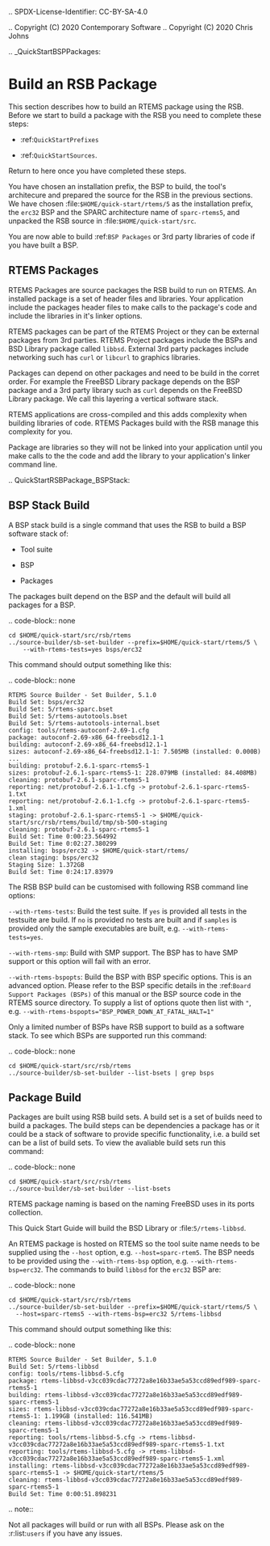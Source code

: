 .. SPDX-License-Identifier: CC-BY-SA-4.0

.. Copyright (C) 2020 Contemporary Software
.. Copyright (C) 2020 Chris Johns

.. _QuickStartBSPPackages:

Build an RSB Package
====================

This section describes how to build an RTEMS package using the RSB.  Before we
start to build a package with the RSB you need to complete these steps:

- :ref:`QuickStartPrefixes`

- :ref:`QuickStartSources`.

Return to here once you have completed these steps.

You have chosen an installation prefix, the BSP to build, the tool's
architecure and prepared the source for the RSB in the previous sections.  We
have chosen :file:`$HOME/quick-start/rtems/5` as the installation prefix, the
``erc32`` BSP and the SPARC architecture name of ``sparc-rtems5``, and unpacked
the RSB source in :file:`$HOME/quick-start/src`.

You are now able to build :ref:`BSP Packages` or 3rd party libraries of code if you
have built a BSP.

RTEMS Packages
--------------

RTEMS Packages are source packages the RSB build to run on RTEMS. An installed
package is a set of header files and libraries. Your application include the
packages header files to make calls to the package's code and include the
libraries in it's linker options.

RTEMS packages can be part of the RTEMS Project or they can be external
packages from 3rd parties. RTEMS Project packages include the BSPs and BSD
Library package called ``libbsd``. External 3rd party packages include
networking such has ``curl`` or ``libcurl`` to graphics libraries.

Packages can depend on other packages and need to be build in the corret
order. For example the FreeBSD Library package depends on the BSP package and a
3rd party library such as ``curl`` depends on the FreeBSD Library package. We
call this layering a vertical software stack.

RTEMS applications are cross-compiled and this adds complexity when building
libraries of code. RTEMS Packages build with the RSB manage this complexity for
you.

Package are libraries so they will not be linked into your application until
you make calls to the the code and add the library to your application's linker
command line.

.. QuickStartRSBPackage_BSPStack:

BSP Stack Build
---------------

A BSP stack build is a single command that uses the RSB to build a BSP software
stack of:

* Tool suite

* BSP

* Packages

The packages built depend on the BSP and the default will build all packages for a
BSP.

.. code-block:: none

    cd $HOME/quick-start/src/rsb/rtems
    ../source-builder/sb-set-builder --prefix=$HOME/quick-start/rtems/5 \
        --with-rtems-tests=yes bsps/erc32

This command should output something like this:

.. code-block:: none

    RTEMS Source Builder - Set Builder, 5.1.0
    Build Set: bsps/erc32
    Build Set: 5/rtems-sparc.bset
    Build Set: 5/rtems-autotools.bset
    Build Set: 5/rtems-autotools-internal.bset
    config: tools/rtems-autoconf-2.69-1.cfg
    package: autoconf-2.69-x86_64-freebsd12.1-1
    building: autoconf-2.69-x86_64-freebsd12.1-1
    sizes: autoconf-2.69-x86_64-freebsd12.1-1: 7.505MB (installed: 0.000B)
    ...
    building: protobuf-2.6.1-sparc-rtems5-1
    sizes: protobuf-2.6.1-sparc-rtems5-1: 228.079MB (installed: 84.408MB)
    cleaning: protobuf-2.6.1-sparc-rtems5-1
    reporting: net/protobuf-2.6.1-1.cfg -> protobuf-2.6.1-sparc-rtems5-1.txt
    reporting: net/protobuf-2.6.1-1.cfg -> protobuf-2.6.1-sparc-rtems5-1.xml
    staging: protobuf-2.6.1-sparc-rtems5-1 -> $HOME/quick-start/src/rsb/rtems/build/tmp/sb-500-staging
    cleaning: protobuf-2.6.1-sparc-rtems5-1
    Build Set: Time 0:00:23.564992
    Build Set: Time 0:02:27.380299
    installing: bsps/erc32 -> $HOME/quick-start/rtems/
    clean staging: bsps/erc32
    Staging Size: 1.372GB
    Build Set: Time 0:24:17.83979

The RSB BSP build can be customised with following RSB command line options:

``--with-rtems-tests``:
    Build the test suite. If ``yes`` is provided all tests in the testsuite are
    build. If ``no`` is provided no tests are built and if ``samples`` is
    provided only the sample executables are built, e.g.
    ``--with-rtems-tests=yes``.

``--with-rtems-smp``:
    Build with SMP support. The BSP has to have SMP support or this option will
    fail with an error.

``--with-rtems-bspopts``:
    Build the BSP with BSP specific options. This is an advanced option. Please
    refer to the BSP specific details in the :ref:`Board Support Packages
    (BSPs)` of this manual or the BSP source code in the RTEMS source
    directory. To supply a list of options quote then list with ``"``, e.g.
    ``--with-rtems-bspopts="BSP_POWER_DOWN_AT_FATAL_HALT=1"``

Only a limited number of BSPs have RSB support to build as a software stack. To
see which BSPs are supported run this command:


.. code-block:: none

    cd $HOME/quick-start/src/rsb/rtems
    ../source-builder/sb-set-builder --list-bsets | grep bsps

Package Build
-------------

Packages are built using RSB build sets. A build set is a set of builds need to
build a packages. The build steps can be dependencies a package has or it could
be a stack of software to provide specific functionality, i.e. a build set can
be a list of build sets. To view the avaliable build sets run this command:

.. code-block:: none

    cd $HOME/quick-start/src/rsb/rtems
    ../source-builder/sb-set-builder --list-bsets

RTEMS package naming is based on the naming FreeBSD uses in its ports
collection.

This Quick Start Guide will build the BSD Library or :file:`5/rtems-libbsd`.

An RTEMS package is hosted on RTEMS so the tool suite name needs to be supplied
using the ``--host`` option, e.g. ``--host=sparc-rtem5``. The BSP needs to be
provided using the ``--with-rtems-bsp`` option,
e.g. ``--with-rtems-bsp=erc32``. The commands to build ``libbsd`` for the
``erc32`` BSP are:

.. code-block:: none

    cd $HOME/quick-start/src/rsb/rtems
    ../source-builder/sb-set-builder --prefix=$HOME/quick-start/rtems/5 \
      --host=sparc-rtems5 --with-rtems-bsp=erc32 5/rtems-libbsd

This command should output something like this:

.. code-block:: none

    RTEMS Source Builder - Set Builder, 5.1.0
    Build Set: 5/rtems-libbsd
    config: tools/rtems-libbsd-5.cfg
    package: rtems-libbsd-v3cc039cdac77272a8e16b33ae5a53ccd89edf989-sparc-rtems5-1
    building: rtems-libbsd-v3cc039cdac77272a8e16b33ae5a53ccd89edf989-sparc-rtems5-1
    sizes: rtems-libbsd-v3cc039cdac77272a8e16b33ae5a53ccd89edf989-sparc-rtems5-1: 1.199GB (installed: 116.541MB)
    cleaning: rtems-libbsd-v3cc039cdac77272a8e16b33ae5a53ccd89edf989-sparc-rtems5-1
    reporting: tools/rtems-libbsd-5.cfg -> rtems-libbsd-v3cc039cdac77272a8e16b33ae5a53ccd89edf989-sparc-rtems5-1.txt
    reporting: tools/rtems-libbsd-5.cfg -> rtems-libbsd-v3cc039cdac77272a8e16b33ae5a53ccd89edf989-sparc-rtems5-1.xml
    installing: rtems-libbsd-v3cc039cdac77272a8e16b33ae5a53ccd89edf989-sparc-rtems5-1 -> $HOME/quick-start/rtems/5
    cleaning: rtems-libbsd-v3cc039cdac77272a8e16b33ae5a53ccd89edf989-sparc-rtems5-1
    Build Set: Time 0:00:51.898231

.. note::

   Not all packages will build or run with all BSPs. Please ask on the
   :r:list:`users` if you have any issues.
